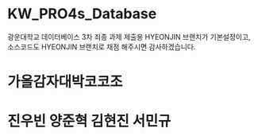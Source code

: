 # KW_PRO4s_Database
광운대학교 데이터베이스 3차 죄종 과제 제출용
HYEONJIN 브랜치가 기본설정이고, 소스코드도 HYEONJIN 브랜치로 채점 해주시면 감사하겠습니다.
# 가을감자대박코코조
# 진우빈 양준혁 김현진 서민규

